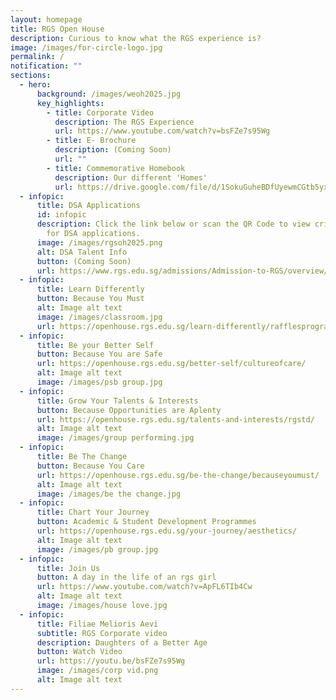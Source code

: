 ```yaml
---
layout: homepage
title: RGS Open House
description: Curious to know what the RGS experience is?
image: /images/for-circle-logo.jpg
permalink: /
notification: ""
sections:
  - hero:
      background: /images/weoh2025.jpg
      key_highlights:
        - title: Corporate Video
          description: The RGS Experience
          url: https://www.youtube.com/watch?v=bsFZe7s95Wg
        - title: E- Brochure
          description: (Coming Soon)
          url: ""
        - title: Commemorative Homebook
          description: Our different 'Homes'
          url: https://drive.google.com/file/d/1SokuGuheBDfUyewmCGtb5yx2rrD_G2Bu/view?usp=sharing
  - infopic:
      title: DSA Applications
      id: infopic
      description: Click the link below or scan the QR Code to view critical details
        for DSA applications.
      image: /images/rgsoh2025.png
      alt: DSA Talent Info
      button: (Coming Soon)
      url: https://www.rgs.edu.sg/admissions/Admission-to-RGS/overview/
  - infopic:
      title: Learn Differently
      button: Because You Must
      alt: Image alt text
      image: /images/classroom.jpg
      url: https://openhouse.rgs.edu.sg/learn-differently/rafflesprogramme/
  - infopic:
      title: Be your Better Self
      button: Because You are Safe
      url: https://openhouse.rgs.edu.sg/better-self/cultureofcare/
      alt: Image alt text
      image: /images/psb group.jpg
  - infopic:
      title: Grow Your Talents & Interests
      button: Because Opportunities are Aplenty
      url: https://openhouse.rgs.edu.sg/talents-and-interests/rgstd/
      alt: Image alt text
      image: /images/group performing.jpg
  - infopic:
      title: Be The Change
      button: Because You Care
      url: https://openhouse.rgs.edu.sg/be-the-change/becauseyoumust/
      alt: Image alt text
      image: /images/be the change.jpg
  - infopic:
      title: Chart Your Journey
      button: Academic & Student Development Programmes
      url: https://openhouse.rgs.edu.sg/your-journey/aesthetics/
      alt: Image alt text
      image: /images/pb group.jpg
  - infopic:
      title: Join Us
      button: A day in the life of an rgs girl
      url: https://www.youtube.com/watch?v=ApFL6TIb4Cw
      alt: Image alt text
      image: /images/house love.jpg
  - infopic:
      title: Filiae Melioris Aevi
      subtitle: RGS Corporate video
      description: Daughters of a Better Age
      button: Watch Video
      url: https://youtu.be/bsFZe7s95Wg
      image: /images/corp vid.png
      alt: Image alt text
---
```

